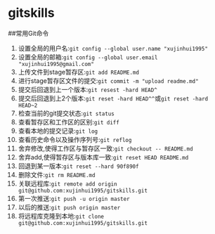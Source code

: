 # gitskills
##常用Git命令

1. 设置全局的用户名:`git config --global user.name "xujinhui1995"`
2. 设置全局的邮箱:`git config --global user.email "xujinhui1995@gmail.com"`
3. 上传文件到stage暂存区:`git add README.md`
4. 进行stage暂存区文件的提交:`git commit -m "upload readme.md"`
5. 提交后回退到上一个版本:`git resest -hard HEAD^`
6. 提交后回退到上2个版本:`git reset -hard HEAD^^`或`git reset -hard HEAD~2`
7. 检查当前的git提交状态:`git status`
8. 查看暂存区和工作区的区别:`git diff`
9. 查看本地的提交记录:`git log`
10. 查看历史命令以及操作序列号:`git reflog`
11. 舍弃修改,使得工作区与暂存区一致:`git checkout -- README.md`
12. 舍弃add,使得暂存区与版本库一致:`git reset HEAD README.md`
13. 回退到某一版本:`git reset --hard 90f890f`
14. 删除文件:`git rm README.md`
15. 关联远程库:`git remote add origin git@github.com:xujinhui1995/gitskills.git`
16. 第一次推送:`git push -u origin master`
17. 以后的推送:`git push origin master`
18. 将远程库克隆到本地:`git clone git@github.com:xujinhui1995/gitskills.git`